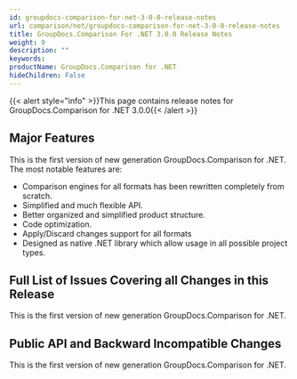 ```yaml
---
id: groupdocs-comparison-for-net-3-0-0-release-notes
url: comparison/net/groupdocs-comparison-for-net-3-0-0-release-notes
title: GroupDocs.Comparison For .NET 3.0.0 Release Notes
weight: 9
description: ""
keywords: 
productName: GroupDocs.Comparison for .NET
hideChildren: False
---
```

{{< alert style="info" >}}This page contains release notes for GroupDocs.Comparison for .NET 3.0.0{{< /alert >}}

## Major Features

This is the first version of new generation GroupDocs.Comparison for .NET. The most notable features are:

*   Comparison engines for all formats has been rewritten completely from scratch.
*   Simplified and much flexible API.
*   Better organized and simplified product structure.
*   Code optimization.
*   Apply/Discard changes support for all formats
*   Designed as native .NET library which allow usage in all possible project types.

## Full List of Issues Covering all Changes in this Release

This is the first version of new generation GroupDocs.Comparison for .NET. 

## Public API and Backward Incompatible Changes

This is the first version of new generation GroupDocs.Comparison for .NET.

